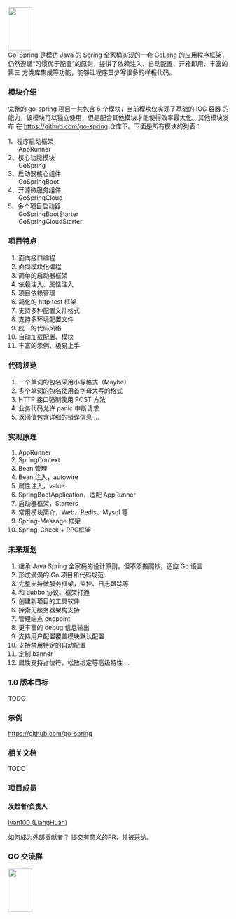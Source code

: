 <img src="https://fukuoka.gocon.jp/_nuxt/img/8dfd0c4.png" width="55" height="98" />
<br/>Go-Spring 是模仿 Java 的 Spring 全家桶实现的一套 GoLang 的应用程序框架，
仍然遵循“习惯优于配置”的原则，提供了依赖注入、自动配置、开箱即用、丰富的第三
方类库集成等功能，能够让程序员少写很多的样板代码。

### 模块介绍

完整的 go-spring 项目一共包含 6 个模块，当前模块仅实现了基础的 IOC 容器
的能力，该模块可以独立使用，但是配合其他模块才能使得效率最大化。其他模块发布
在 https://github.com/go-spring 仓库下。下面是所有模块的列表：

1、程序启动框架  
&nbsp;&nbsp;&nbsp;&nbsp;&nbsp;&nbsp;AppRunner  
2、核心功能模块  
&nbsp;&nbsp;&nbsp;&nbsp;&nbsp;&nbsp;GoSpring  
3、启动器核心组件  
&nbsp;&nbsp;&nbsp;&nbsp;&nbsp;&nbsp;GoSpringBoot  
4、开源微服务组件  
&nbsp;&nbsp;&nbsp;&nbsp;&nbsp;&nbsp;GoSpringCloud  
5、多个项目启动器  
&nbsp;&nbsp;&nbsp;&nbsp;&nbsp;&nbsp;GoSpringBootStarter  
&nbsp;&nbsp;&nbsp;&nbsp;&nbsp;&nbsp;GoSpringCloudStarter  

### 项目特点

1. 面向接口编程
2. 面向模块化编程
3. 简单的启动器框架
4. 依赖注入、属性注入
5. 项目依赖管理
6. 简化的 http test 框架
7. 支持多种配置文件格式
8. 支持多环境配置文件
9. 统一的代码风格
10. 自动加载配置、模块
11. 丰富的示例，极易上手

### 代码规范

1. 一个单词的包名采用小写格式（Maybe）
2. 多个单词的包名使用首字母大写的格式
3. HTTP 接口强制使用 POST 方法
4. 业务代码允许 panic 中断请求
5. 返回值包含详细的错误信息 …

### 实现原理

1. AppRunner
2. SpringContext
3. Bean 管理
4. Bean 注入，autowire
5. 属性注入，value
6. SpringBootApplication，适配 AppRunner
7. 启动器框架，Starters
8. 常用模块简介，Web、Redis、Mysql 等
9. Spring-Message 框架
10. Spring-Check + RPC框架

### 未来规划

1. 继承 Java Spring 全家桶的设计原则，但不照搬照抄，适应 Go 语言
2. 形成滴滴的 Go 项目和代码规范
3. 完整支持微服务框架，监控、日志跟踪等
4. 和 dubbo 协议、框架打通
5. 创建新项目的工具软件
6. 探索无服务器架构支持
7. 管理端点 endpoint
8. 更丰富的 debug 信息输出
9. 支持用户配置覆盖模块默认配置
10. 支持禁用特定的自动配置
11. 定制 banner
12. 属性支持占位符，松散绑定等高级特性 …

### 1.0 版本目标

TODO

### 示例

https://github.com/go-spring

### 相关文档

TODO

### 项目成员

#### 发起者/负责人

[lvan100 (LiangHuan)](https://github.com/lvan100)

如何成为外部贡献者？ 提交有意义的PR，并被采纳。

### QQ 交流群

<img src="https://fukuoka.gocon.jp/_nuxt/img/8dfd0c4.png" width="55" height="98" />